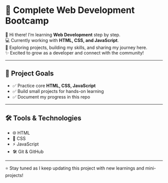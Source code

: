 # 🚀 Complete Web Development Bootcamp  

👋 Hi there! I’m learning **Web Development** step by step.  
💻 Currently working with **HTML, CSS, and JavaScript**.  
🌱 Exploring projects, building my skills, and sharing my journey here.  
✨ Excited to grow as a developer and connect with the community!  

---

## 📂 Project Goals  
- ✅ Practice core **HTML, CSS, JavaScript**  
- ✅ Build small projects for hands-on learning  
- ✅ Document my progress in this repo  

---

## 🛠️ Tools & Technologies  
- 🌐 HTML  
- 🎨 CSS  
- ⚡ JavaScript  
- 🛠️ Git & GitHub  

---

⭐️ Stay tuned as I keep updating this project with new learnings and mini-projects!
